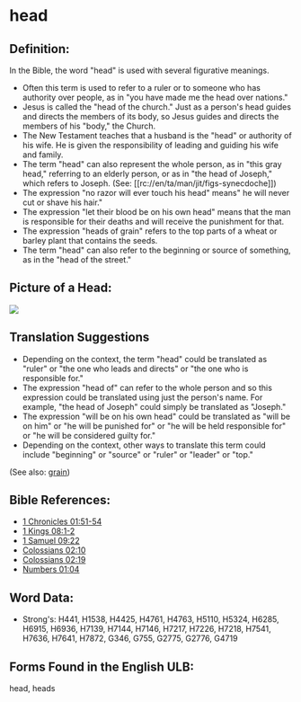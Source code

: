 # head

## Definition:

In the Bible, the word "head" is used with several figurative meanings.

* Often this term is used to refer to a ruler or to someone who has authority over people, as in "you have made me the head over nations."
* Jesus is called the "head of the church." Just as a person's head guides and directs the members of its body, so Jesus guides and directs the members of his "body," the Church.
* The New Testament teaches that a husband is the "head" or authority of his wife. He is given the responsibility of leading and guiding his wife and family.
* The term "head" can also represent the whole person, as in "this gray head," referring to an elderly person, or as in "the head of Joseph," which refers to Joseph. (See: [[rc://en/ta/man/jit/figs-synecdoche]])
* The expression "no razor will ever touch his head" means" he will never cut or shave his hair."
* The expression "let their blood be on his own head" means that the man is responsible for their deaths and will receive the punishment for that.
* The expression "heads of grain" refers to the top parts of a wheat or barley plant that contains the seeds.
* The term "head" can also refer to the beginning or source of something, as in the "head of the street."

## Picture of a Head:

<a href="https://content.bibletranslationtools.org/WycliffeAssociates/en_tw/raw/branch/master/PNGs/h/Head.png"><img src="https://content.bibletranslationtools.org/WycliffeAssociates/en_tw/raw/branch/master/PNGs/h/Head.png" ></a>

## Translation Suggestions

* Depending on the context, the term "head" could be translated as "ruler" or "the one who leads and directs" or "the one who is responsible for."
* The expression "head of" can refer to the whole person and so this expression could be translated using just the person's name. For example, "the head of Joseph" could simply be translated as "Joseph."
* The expression "will be on his own head" could be translated as "will be on him" or "he will be punished for" or "he will be held responsible for" or "he will be considered guilty for."
* Depending on the context, other ways to translate this term could include "beginning" or "source" or "ruler" or "leader" or "top."

(See also: [grain](../other/grain.md))

## Bible References:

* [1 Chronicles 01:51-54](rc://en/tn/help/1ch/01/51)
* [1 Kings 08:1-2](rc://en/tn/help/1ki/08/01)
* [1 Samuel 09:22](rc://en/tn/help/1sa/09/22)
* [Colossians 02:10](rc://en/tn/help/col/02/10)
* [Colossians 02:19](rc://en/tn/help/col/02/19)
* [Numbers 01:04](rc://en/tn/help/num/01/04)

## Word Data:

* Strong's: H441, H1538, H4425, H4761, H4763, H5110, H5324, H6285, H6915, H6936, H7139, H7144, H7146, H7217, H7226, H7218, H7541, H7636, H7641, H7872, G346, G755, G2775, G2776, G4719

## Forms Found in the English ULB:

head, heads
